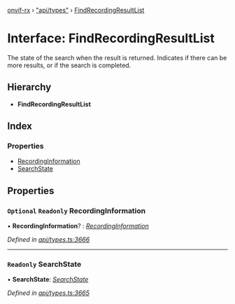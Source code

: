 [onvif-rx](../README.md) › ["api/types"](../modules/_api_types_.md) › [FindRecordingResultList](_api_types_.findrecordingresultlist.md)

# Interface: FindRecordingResultList

The state of the search when the result is returned. Indicates if there can be more results, or if the search is completed.

## Hierarchy

* **FindRecordingResultList**

## Index

### Properties

* [RecordingInformation](_api_types_.findrecordingresultlist.md#optional-readonly-recordinginformation)
* [SearchState](_api_types_.findrecordingresultlist.md#readonly-searchstate)

## Properties

### `Optional` `Readonly` RecordingInformation

• **RecordingInformation**? : *[RecordingInformation](_api_types_.findrecordingresultlist.md#optional-readonly-recordinginformation)*

*Defined in [api/types.ts:3666](https://github.com/patrickmichalina/onvif-rx/blob/3e9b152/src/api/types.ts#L3666)*

___

### `Readonly` SearchState

• **SearchState**: *[SearchState](../enums/_api_types_.searchstate.md)*

*Defined in [api/types.ts:3665](https://github.com/patrickmichalina/onvif-rx/blob/3e9b152/src/api/types.ts#L3665)*
